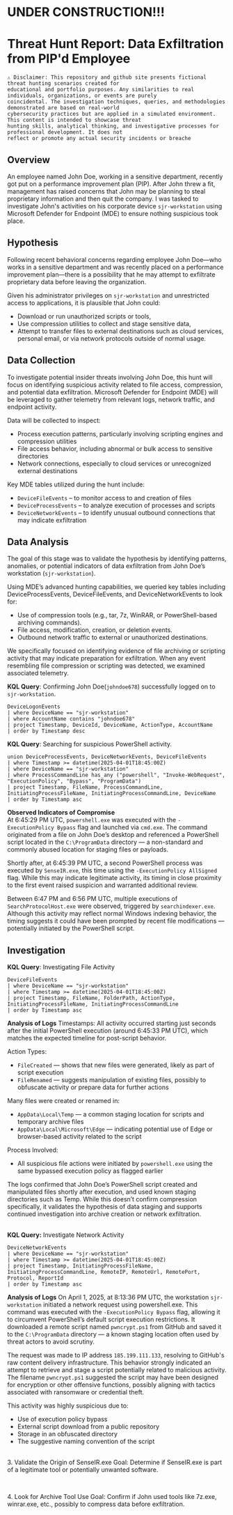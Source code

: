# UNDER CONSTRUCTION!!!

# Threat Hunt Report: Data Exfiltration from PIP'd Employee
```
⚠️ Disclaimer: This repository and github site presents fictional threat hunting scenarios created for
educational and portfolio purposes. Any similarities to real individuals, organizations, or events are purely
coincidental. The investigation techniques, queries, and methodologies demonstrated are based on real-world
cybersecurity practices but are applied in a simulated environment. This content is intended to showcase threat
hunting skills, analytical thinking, and investigative processes for professional development. It does not
reflect or promote any actual security incidents or breache
```

## Overview
An employee named John Doe, working in a sensitive department, recently got put on a performance improvement plan (PIP). After John threw a fit, management has raised concerns that John may be planning to steal proprietary information and then quit the company. I was tasked to investigate John's activities on his corporate device `sjr-workstation` using Microsoft Defender for Endpoint (MDE) to ensure nothing suspicious took place.

## Hypothesis
Following recent behavioral concerns regarding employee John Doe—who works in a sensitive department and was
recently placed on a performance improvement plan—there is a possibility that he may attempt to exfiltrate
proprietary data before leaving the organization.

Given his administrator privileges on `sjr-workstation` and unrestricted access to
applications, it is plausible that John could:
- Download or run unauthorized scripts or tools,
- Use compression utilities to collect and stage sensitive data,
- Attempt to transfer files to external destinations such as cloud services, personal email, or via network
protocols outside of normal usage.

## Data Collection
To investigate potential insider threats involving John Doe, this hunt will focus on identifying suspicious
activity related to file access, compression, and potential data exfiltration. Microsoft Defender for Endpoint
(MDE) will be leveraged to gather telemetry from relevant logs, network traffic, and endpoint activity.

Data will be collected to inspect:
- Process execution patterns, particularly involving scripting engines and compression utilities
- File access behavior, including abnormal or bulk access to sensitive directories
- Network connections, especially to cloud services or unrecognized external destinations

Key MDE tables utilized during the hunt include:
- `DeviceFileEvents` – to monitor access to and creation of files
- `DeviceProcessEvents` – to analyze execution of processes and scripts
- `DeviceNetworkEvents` – to identify unusual outbound connections that may indicate exfiltration

## Data Analysis
The goal of this stage was to validate the hypothesis by identifying patterns, anomalies, or potential indicators of data exfiltration from John Doe’s workstation (`sjr-workstation`).

Using MDE’s advanced hunting capabilities, we queried key tables including DeviceProcessEvents,
DeviceFileEvents, and DeviceNetworkEvents to look for:

- Use of compression tools (e.g., tar, 7z, WinRAR, or PowerShell-based archiving commands).
- File access, modification, creation, or deletion events.
- Outbound network traffic to external or unauthorized destinations.

We specifically focused on identifying evidence of file archiving or scripting activity that may indicate
preparation for exfiltration. When any event resembling file compression or scripting was detected, we examined
associated telemetry.

**KQL Query**: Confirming John Doe(`johndoe678`) successfully logged on to `sjr-workstation`.
```kql
DeviceLogonEvents
| where DeviceName == "sjr-workstation"
| where AccountName contains "johndoe678" 
| project Timestamp, DeviceId, DeviceName, ActionType, AccountName
| order by Timestamp desc
```
**KQL Query**: Searching for suspicious PowerShell activity. 
```kql
union DeviceProcessEvents, DeviceNetworkEvents, DeviceFileEvents
| where Timestamp >= datetime(2025-04-01T18:45:00Z)
| where DeviceName == "sjr-workstation"
| where ProcessCommandLine has_any ("powershell", "Invoke-WebRequest", "ExecutionPolicy", "Bypass", "ProgramData")
| project Timestamp, FileName, ProcessCommandLine, InitiatingProcessFileName, InitiatingProcessCommandLine, DeviceName
| order by Timestamp asc
```
**Observed Indicators of Compromise**
<br>At 6:45:29 PM UTC, `powershell.exe` was executed with the `-ExecutionPolicy Bypass` flag and launched via `cmd.exe`. The command originated
from a file on John Doe’s desktop and referenced a PowerShell script located in the `C:\ProgramData` directory — a non-standard and
commonly abused location for staging files or payloads.

Shortly after, at 6:45:39 PM UTC, a second PowerShell process was executed by `SenseIR.exe`, this time using the
`-ExecutionPolicy AllSigned` flag. While this may indicate legitimate activity, its timing in close proximity to the first
event raised suspicion and warranted additional review.

Between 6:47 PM and 6:56 PM UTC, multiple executions of `SearchProtocolHost.exe` were observed, triggered by `searchindexer.exe`. Although
this activity may reflect normal Windows indexing behavior, the timing suggests it could have been prompted by recent file
modifications — potentially initiated by the PowerShell script.


## Investigation
**KQL Query**: Investigating File Activity
```kql
DeviceFileEvents
| where DeviceName == "sjr-workstation"
| where Timestamp >= datetime(2025-04-01T18:45:00Z)
| project Timestamp, FileName, FolderPath, ActionType, InitiatingProcessFileName, InitiatingProcessCommandLine
| order by Timestamp asc
```
**Analysis of Logs**
Timestamps: All activity occurred starting just seconds after the initial PowerShell execution (around 6:45:33 PM UTC), which matches the expected timeline for post-script behavior.

Action Types:
- `FileCreated` — shows that new files were generated, likely as part of script execution
- `FileRenamed` — suggests manipulation of existing files, possibly to obfuscate activity or prepare data for further actions

Many files were created or renamed in:
- `AppData\Local\Temp` — a common staging location for scripts and temporary archive files
- `AppData\Local\Microsoft\Edge` — indicating potential use of Edge or browser-based activity related to the script

Process Involved:
- All suspicious file actions were initiated by `powershell.exe` using the same bypassed execution policy as flagged earlier

The logs confirmed that John Doe’s PowerShell script created and manipulated files shortly after execution, and used known staging directories such as Temp. While this doesn’t confirm compression specifically, it validates the hypothesis of data staging and
supports continued investigation into archive creation or network exfiltration.

<br>**KQL Query:** Investigate Network Activity
```kql
DeviceNetworkEvents
| where DeviceName == "sjr-workstation"
| where Timestamp >= datetime(2025-04-01T18:45:00Z)
| project Timestamp, InitiatingProcessFileName, InitiatingProcessCommandLine, RemoteIP, RemoteUrl, RemotePort, Protocol, ReportId
| order by Timestamp asc
```
**Analysis of Logs**
On April 1, 2025, at 8:13:36 PM UTC, the workstation `sjr-workstation` initiated a network request using powershell.exe. This command was executed with the `-ExecutionPolicy Bypass` flag, allowing it to circumvent PowerShell’s default script execution restrictions. It downloaded a remote script named `pwncrypt.ps1` from GitHub and saved it to the `C:\ProgramData` directory — a known staging location often used by threat actors to avoid scrutiny.

The request was made to IP address `185.199.111.133`, resolving to GitHub's raw content delivery infrastructure. This behavior strongly indicated an attempt to retrieve and stage a script potentially related to malicious activity. The filename `pwncrypt.ps1` suggested the script may have been designed for encryption or other offensive functions, possibly aligning with tactics associated with ransomware or credential theft.

This activity was highly suspicious due to:
- Use of execution policy bypass
- External script download from a public repository
- Storage in an obfuscated directory
- The suggestive naming convention of the script


<br>3. Validate the Origin of SenseIR.exe
Goal: Determine if SenseIR.exe is part of a legitimate tool or potentially unwanted software.
```kql
```


<br>4. Look for Archive Tool Use
Goal: Confirm if John used tools like 7z.exe, winrar.exe, etc., possibly to compress data before exfiltration.
```kql
```





